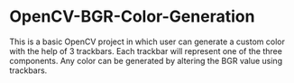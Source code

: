 # OpenCV-BGR-Color-Generation

This is a basic OpenCV project in which user can generate a custom color with the help of 3 trackbars. Each trackbar will represent one of the three components. Any color can be generated by altering the BGR value using trackbars.

